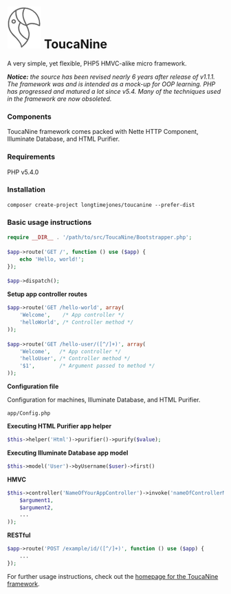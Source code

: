 ![ToucaNine](toucanine.png) ToucaNine
=========

A very simple, yet flexible, PHP5 HMVC-alike micro framework.

***Notice:** the source has been revised nearly 6 years after release of v1.1.1. The framework was and is intended as a mock-up for OOP learning. PHP has progressed and matured a lot since v5.4. Many of the techniques used in the framework are now obsoleted.*

### Components
ToucaNine framework comes packed with Nette HTTP Component, Illuminate Database, and HTML Purifier.

### Requirements
PHP v5.4.0

### Installation
```
composer create-project longtimejones/toucanine --prefer-dist
```

### Basic usage instructions
```PHP
require __DIR__ . '/path/to/src/ToucaNine/Bootstrapper.php';

$app->route('GET /', function () use ($app) {
    echo 'Hello, world!';
});

$app->dispatch();
```

**Setup app controller routes**

```PHP
$app->route('GET /hello-world', array(
    'Welcome',    /* App controller */
    'helloWorld', /* Controller method */
));

$app->route('GET /hello-user/([^/]+)', array(
    'Welcome',   /* App controller */
    'helloUser', /* Controller method */
    '$1',        /* Argument passed to method */
));
```

**Configuration file**

Configuration for machines, Illuminate Database, and HTML Purifier.

```
app/Config.php
```

**Executing HTML Purifier app helper**

```PHP
$this->helper('Html')->purifier()->purify($value);
```

**Executing Illuminate Database app model**

```PHP
$this->model('User')->byUsername($user)->first()
```

**HMVC**

```PHP
$this->controller('NameOfYourAppController')->invoke('nameOfControllerMethod', array(
    $argument1,
    $argument2,
    ...
));
```

**RESTful**

```PHP
$app->route('POST /example/id/([^/]+)', function () use ($app) {
    ...
});
```

For further usage instructions, check out the [homepage for the ToucaNine framework](http://tim.olesen.be/toucanine-php5-framework/).